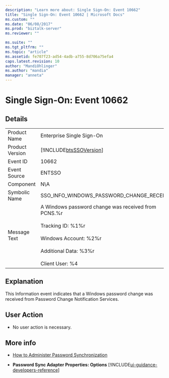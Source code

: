 ```yaml
---
description: "Learn more about: Single Sign-On: Event 10662"
title: "Single Sign-On: Event 10662 | Microsoft Docs"
ms.custom: ""
ms.date: "06/08/2017"
ms.prod: "biztalk-server"
ms.reviewer: ""

ms.suite: ""
ms.tgt_pltfrm: ""
ms.topic: "article"
ms.assetid: fe707f23-ad54-4adb-a755-8d706a75efa4
caps.latest.revision: 10
author: "MandiOhlinger"
ms.author: "mandia"
manager: "anneta"
---
```

# Single Sign-On: Event 10662
## Details  

|                 |                                                                                                                                                                                   |
|-----------------|-----------------------------------------------------------------------------------------------------------------------------------------------------------------------------------|
|  Product Name   |                                                                             Enterprise Single Sign-On                                                                             |
| Product Version |                                                            [!INCLUDE[btsSSOVersion](../includes/btsssoversion-md.md)]                                                             |
|    Event ID     |                                                                                       10662                                                                                       |
|  Event Source   |                                                                                      ENTSSO                                                                                       |
|    Component    |                                                                                        N\A                                                                                        |
|  Symbolic Name  |                                                                     SSO_INFO_WINDOWS_PASSWORD_CHANGE_RECEIVED                                                                     |
|  Message Text   | A Windows password change was received from PCNS.%r<br /><br /> Tracking ID: %1%r<br /><br /> Windows Account: %2%r<br /><br /> Additional Data: %3%r<br /><br /> Client User: %4 |

## Explanation  
 This Information event indicates that a Windows password change was received from Password Change Notification Services.  

## User Action  

-   No user action is necessary.  

## More info

- [How to Administer Password Synchronization](../core/how-to-administer-password-synchronization.md)  

- **Password Sync Adapter Properties: Options** [!INCLUDE[ui-guidance-developers-reference](../includes/ui-guidance-developers-reference.md)]
